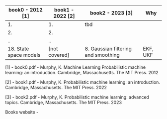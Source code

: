 
| book0 - 2012 [1] | book1 - 2022 [2] | book2 - 2023 [3] | Why              |
| ---------------- | ---------------- | ---------------- | ---------------- |
| 1.               | 1.               | tbd              |                  |
| 2.               | 2.               |                  |                  |
| ..               | ..               |                  |                  |
| 18. State space models | [not covered] | 8. Gaussian filtering and smoothing | EKF, UKF | 

[1] - book0.pdf - Murphy, K. Machine Learning Probabilistic machine learning: an introduction. Cambridge, Massachusetts. The MIT Press. 2012

[2] - book1.pdf - Murphy, K. Probabilistic machine learning: an introduction. Cambridge, Massachusetts. The MIT Press. 2022

[3] - book2.pdf - Murphy, K. Probabilistic machine learning: advanced topics. Cambridge, Massachusetts. The MIT Press. 2023

Books website - 

